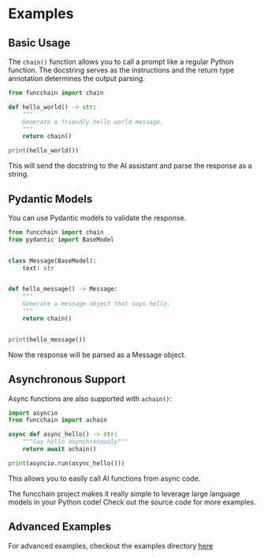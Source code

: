 # Examples

## Basic Usage

The `chain()` function allows you to call a prompt like a regular Python function. The docstring serves as the instructions and the return type annotation determines the output parsing.

```python
from funcchain import chain

def hello_world() -> str:
    """
    Generate a friendly hello world message.
    """
    return chain()

print(hello_world())
```

This will send the docstring to the AI assistant and parse the response as a string.

## Pydantic Models

You can use Pydantic models to validate the response.

```python
from funcchain import chain
from pydantic import BaseModel


class Message(BaseModel):
    text: str


def hello_message() -> Message:
    """
    Generate a message object that says hello.
    """
    return chain()


print(hello_message())
```

Now the response will be parsed as a Message object.

## Asynchronous Support

Async functions are also supported with `achain()`:

```python
import asyncio
from funcchain import achain

async def async_hello() -> str:
    """Say hello asynchronously"""
    return await achain()

print(asyncio.run(async_hello()))
```

This allows you to easily call AI functions from async code.

The funcchain project makes it really simple to leverage large language models in your Python code! Check out the source code for more examples.

## Advanced Examples

For advanced examples, checkout the examples directory [here](https://github.com/shroominic/funcchain/tree/main/examples)
